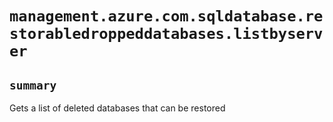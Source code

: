 # `management.azure.com.sqldatabase.restorabledroppeddatabases.listbyserver`

## `summary`
Gets a list of deleted databases that can be restored


